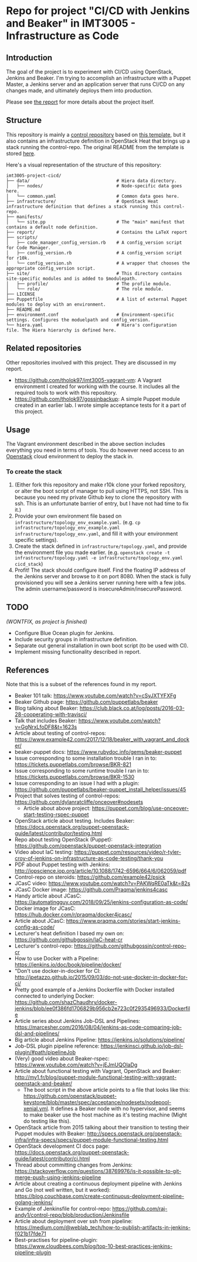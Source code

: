 # Repo for project "CI/CD with Jenkins and Beaker" in IMT3005 - Infrastructure as Code

## Introduction

The goal of the project is to experiment with CI/CD using OpenStack, Jenkins and Beaker. I'm trying to accomplish an infrastructure with a Puppet Master, a Jenkins server and an application server that runs CI/CD on any changes made, and ultimately deploys them into production.  

Please see [the report](./report) for more details about the project itself.

## Structure

This repository is mainly a [control repository](https://puppet.com/docs/pe/latest/code_management/control_repo.html) based on [this template](https://github.com/puppetlabs/control-repo), but it also contains an infrastructure definition in OpenStack Heat that brings up a stack running the control-repo. The original README from the template is stored [here](./README_original.md).

Here's a visual representation of the structure of this repository:

```
imt3005-project-cicd/
├── data/                                 # Hiera data directory.
│   ├── nodes/                            # Node-specific data goes here.
│   └── common.yaml                       # Common data goes here.
├── infrastructure/                       # OpenStack Heat infrastructure definition that defines a stack running this control-repo.
├── manifests/
│   └── site.pp                           # The "main" manifest that contains a default node definition.
├── report/                               # Contains the LaTeX report
├── scripts/
│   ├── code_manager_config_version.rb    # A config_version script for Code Manager.
│   ├── config_version.rb                 # A config_version script for r10k.
│   └── config_version.sh                 # A wrapper that chooses the appropriate config_version script.
├── site/                                 # This directory contains site-specific modules and is added to $modulepath.
│   ├── profile/                          # The profile module.
│   └── role/                             # The role module.
├── LICENSE
├── Puppetfile                            # A list of external Puppet modules to deploy with an environment.
├── README.md
├── environment.conf                      # Environment-specific settings. Configures the moduelpath and config_version.
└── hiera.yaml                            # Hiera's configuration file. The Hiera hierarchy is defined here.
```

## Related repositories

Other repositories involved with this project. They are discussed in my report.

* <https://github.com/tholok97/imt3005-vagrant-vm>: A Vagrant environment I created for working with the course. It includes all the required tools to work with this repository.
* <https://github.com/tholok97/gossinbackup>: A simple Puppet module created in an earlier lab. I wrote simple acceptance tests for it a part of this project.

## Usage

The Vagrant environment described in the above section includes everything you need in terms of tools. You do however need access to an [Openstack](https://www.openstack.org/) cloud environment to deploy the stack in.

### To create the stack

1. (Either fork this repository and make r10k clone your forked repository, or alter the boot script of manager to pull using HTTPS, not SSH. This is because you need my private Github key to clone the repository with ssh. This is an unfortunate barrier of entry, but I have not had time to fix it.)
1. Provide your own environment file based on `infrastructure/topology_env_example.yaml`. (e.g. `cp infrastructure/topology_env_example.yaml infrastructure/topology_env.yaml`, and fill it with your environment specific settings).
1. Create the stack defined in `infrastructure/topology.yaml`, and provide the environment file you made earlier. (e.g. `openstack create -t infrastructure/topology.yaml -e infrastructure/topology_env.yaml cicd_stack`)
1. Profit! The stack should configure itself. Find the floating IP address of the Jenkins server and browse to it on port 8080. When the stack is fully provisioned you will see a Jenkins server running here with a few jobs. The admin username/password is insecureAdmin/insecurePassword.

## TODO

*(WONTFIX, as project is finished)*

* Configure Blue Ocean plugin for Jenkins.
* Include security groups in infrastructure definition.
* Separate out general installation in own boot script (to be used with CI).
* Implement missing functionality described in report.

## References

Note that this is a subset of the references found in my report.

* Beaker 101 talk: <https://www.youtube.com/watch?v=cSyJXTYFXFg>
* Beaker Github page: <https://github.com/puppetlabs/beaker>
* Blog talking about Beaker: <https://club.black.co.at/log/posts/2016-03-28-cooperating-with-travisci/>
* Talk that includes Beaker: <https://www.youtube.com/watch?v=GgNrxLfoDF8&t=1623s>
* Article about testing of control-repos: <https://www.example42.com/2017/12/18/beaker_with_vagrant_and_docker/>
* beaker-puppet docs: <https://www.rubydoc.info/gems/beaker-puppet>
* Issue corresponding to some installation trouble I ran in to: <https://tickets.puppetlabs.com/browse/BKR-821>
* Issue corresponding to some runtime trouble I ran in to: <https://tickets.puppetlabs.com/browse/BKR-1530>
* Issue corresponding to an issue I had with a plugin: <https://github.com/puppetlabs/beaker-puppet_install_helper/issues/45>
* Project that solves testing of control-repos: <https://github.com/dylanratcliffe/onceover#nodesets>
  * Article about above project: <https://puppet.com/blog/use-onceover-start-testing-rspec-puppet>
* OpenStack article about testing. Includes Beaker: <https://docs.openstack.org/puppet-openstack-guide/latest/contributor/testing.html>
* Repo about testing OpenStack (Puppet): <https://github.com/openstack/puppet-openstack-integration>
* Video about IaC testing: <https://puppet.com/resources/video/r-tyler-croy-of-jenkins-on-infrastructure-as-code-testing/thank-you>
* PDF about Puppet testing with Jenkins: <http://iopscience.iop.org/article/10.1088/1742-6596/664/6/062059/pdf>
* Control-repo on steroids: <https://github.com/example42/psick>
* JCasC video: <https://www.youtube.com/watch?v=PAKWqRE0aTk&t=82s>
* JCasC Docker image: <https://github.com/Praqma/jenkins4casc>
* Handy article about JCasC: <https://automatingguy.com/2018/09/25/jenkins-configuration-as-code/>
* Docker image for JCasC: <https://hub.docker.com/r/praqma/docker4jcasc/>
* Article about JCasC: <https://www.praqma.com/stories/start-jenkins-config-as-code/>
* Lecturer's heat definition I based my own on: <https://github.com/githubgossin/IaC-heat-cr>
* Lecturer's control-repo: <https://github.com/githubgossin/control-repo-cr>
* How to use Docker with a Pipeline: <https://jenkins.io/doc/book/pipeline/docker/>
* "Don't use docker-in-docker for CI: <http://jpetazzo.github.io/2015/09/03/do-not-use-docker-in-docker-for-ci/>
* Pretty good example of a Jenkins Dockerfile with Docker installed connected to underlying Docker: <https://github.com/shazChaudhry/docker-jenkins/blob/ee0f386fd1706829b956cb2e723c0f2935496933/Dockerfile>
* Article series about Jenkins Job-DSL and Pipelines: <https://marcesher.com/2016/08/04/jenkins-as-code-comparing-job-dsl-and-pipelines/>
* Big article about Jenkins Pipeline: <https://jenkins.io/solutions/pipeline/>
* Job-DSL plugin pipeline reference: <https://jenkinsci.github.io/job-dsl-plugin/#path/pipelineJob>
* (Very) good video about Beaker-rspec: <https://www.youtube.com/watch?v=jEJmUQOlaDg>
* Article about functional testing with Vagrant, OpenStack and Beaker: <http://my1.fr/blog/puppet-module-functional-testing-with-vagrant-openstack-and-beaker/>
  * The boot script in the above article points to a file that looks like this: <https://github.com/openstack/puppet-keystone/blob/master/spec/acceptance/nodesets/nodepool-xenial.yml>. It defines a Beaker node with no hypervisor, and seems to make beaker use the host machine as it's testing machine (Might do testing like this).
* OpenStack article from 2015 talking about their transition to testing their Puppet modules with Beaker: <http://specs.openstack.org/openstack-infra/infra-specs/specs/puppet-module-functional-testing.html>
* OpenStack development CI docs page: <https://docs.openstack.org/puppet-openstack-guide/latest/contributor/ci.html>
* Thread about committing changes from Jenkins: <https://stackoverflow.com/questions/38769976/is-it-possible-to-git-merge-push-using-jenkins-pipeline>
* Article about creating a continuous deployment pipeline with Jenkins and Go (not well written, but it worked): <https://blog.couchbase.com/create-continuous-deployment-pipeline-golang-jenkins/>
* Example of Jenkinsfile for control-repo: <https://github.com/raj-andy1/control-repo/blob/production/Jenkinsfile>
* Article about deployment over ssh from pipeline: <https://medium.com/@weblab_tech/how-to-publish-artifacts-in-jenkins-f021b17fde71>
* Best-practises for pipeline-plugin: <https://www.cloudbees.com/blog/top-10-best-practices-jenkins-pipeline-plugin>
